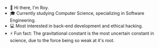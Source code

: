
- 👋 Hi there, I'm Roy.
- 🎓 Currently studying Computer Science, specializing in Software Engineering.
- 💻 Most interested in back-end development and ethical hacking.
- ⚡ Fun fact: The gravitational constant is the most uncertain constant in science, due to the force being so weak at it's root.
